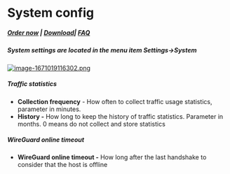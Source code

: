 # System config

##### [Order now](https://panel.puqcloud.com/index.php?rp=/store/puqvpn) | [Download](https://download.puqcloud.com/cp/puqvpncp/)| [FAQ](https://faq.puqcloud.com)

##### System settings are located in the menu item **Settings-&gt;System**

[![image-1671019116302.png](https://doc.puq.info/uploads/images/gallery/2022-12/scaled-1680-/image-1671019116302.png)](https://doc.puq.info/uploads/images/gallery/2022-12/image-1671019116302.png)

##### Traffic statistics 

- **Collection frequency** - How often to collect traffic usage statistics, parameter in minutes.
- **History -** How long to keep the history of traffic statistics. Parameter in months. 0 means do not collect and store statistics

##### WireGuard online timeout

- **WireGuard online timeout -** How long after the last handshake to consider that the host is offline